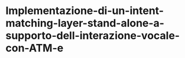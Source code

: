 # Implementazione-di-un-intent-matching-layer-stand-alone-a-supporto-dell-interazione-vocale-con-ATM-e